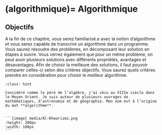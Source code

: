 (algorithmique)=
Algorithmique
==============================


## Objectifs

A la fin de ce chapitre, vous serez familiarisé.e avec la notion d’algorithme et vous serez capable de transcrire un algorithme dans un programme. Vous saurez résoudre des problèmes, en décomposant leur solution en étapes à suivre. Vous verrez également que pour un même problème, on peut avoir plusieurs solutions avec différents propriétés, avantages et désavantages. Afin de choisir la meilleure des solutions, il faut pouvoir comparer celles-ci selon des critères objectifs. Vous saurez quels critères prendre en considération pour choisir le meilleur algorithme.  

````{admonition} Qui suis-je ?
:class: hint

Considéré comme le père de l’algèbre, j’ai vécu au VIIIe siècle dans le Moyen Orient. Je suis auteur de plusieurs ouvrages de mathématiques, d’astronomie et de géographie. Mon nom est à l’origine du mot **algorithme**.


```{image} media/Al-Khwarizmi.png
:height: 200px
:width: 180px
```

````





